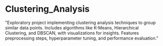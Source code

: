 # Clustering_Analysis
"Exploratory project implementing clustering analysis techniques to group similar data points. Includes algorithms like K-Means, Hierarchical Clustering, and DBSCAN, with visualizations for insights. Features preprocessing steps, hyperparameter tuning, and performance evaluation."
